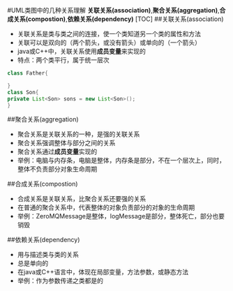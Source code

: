#UML类图中的几种关系理解
**关联关系(association)**,**聚合关系(aggregation)**,**合成关系(compostion)**,**依赖关系(dependency)**
[TOC]
##关联关系(association)
- 关联关系是类与类之间的连接，使一个类知道另一个类的属性和方法
- 关联可以是双向的（两个箭头，或没有箭头）或单向的（一个箭头）
- java或C++中，关联关系使用**成员变量**来实现的
- 特点：两个类平行，属于统一层次
```java
class Father{

}
class Son{
private List<Son> sons = new List<Son>();
}
```

##聚合关系(aggregation)
- 聚合关系是关联关系的一种，是强的关联关系
- 聚合关系强调整体与部分之间的关系
- 聚合关系通过**成员变量**实现的
- 举例：电脑与内存条，电脑是整体，内存条是部分，不在一个层次上，同时，整体不负责部分对象生命周期

##合成关系(compostion)
- 合成关系是关联关系，比聚合关系还要强的关系
- 在普通的聚合关系中，代表整体的对象负责部分的对象的生命周期
- 举例：ZeroMQMessage是整体，logMessage是部分，整体死亡，部分也要销毁

##依赖关系(dependency)
- 用与描述类与类的关系
- 总是单向的
- 在java或C++语言中，体现在局部变量，方法参数，或静态方法
- 举例：作为参数传递之类都是的